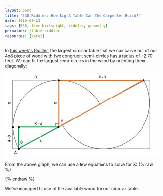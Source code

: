 ```yaml
---
layout: post
title: '538 Riddler: How Big A Table Can The Carpenter Build?'
date: 2016-09-25
tags: [538, fivethirtyeight, riddler, geometry]
permalink: /table-riddler
resources: [katex]
---
```

In [this week's Riddler](http://fivethirtyeight.com/features/how-big-a-table-can-the-carpenter-build/), the largest circular table that we can carve out of our 4x8 piece of wood with two congruent semi-circles has a radius of ~2.70 feet. We can fit the largest semi-circles in the wood by orienting them diagonally:

<img src='/assets/img/table-riddler.jpg' style="display:block; margin-left:auto; margin-right:auto;">

From the above graph, we can use a few equations to solve for X:
{% raw %}
<div class="equation" data-expr="\left( 4 - x \right)^{2} + \left( X - A \right)^{2} = X^{2} \rightarrow A = X - \sqrt{8X - 16}"></div>
<div class="equation" data-expr="tan(\theta) = \frac{X - A}{4 - X} = \frac{B - X}{X} \rightarrow B = X \left( 1 + \frac{\sqrt{8X - 16}}{4 - X} \right)"></div>
<div class="equation" data-expr="A + B = 8 \rightarrow X = 2.7054"></div>
{% endraw %}

We've managed to use <span class="inline-equation" data-expr="\frac{\pi\,2.7054^{2}}{32} \approx 72\%"></span> of the available wood for our circular table.
